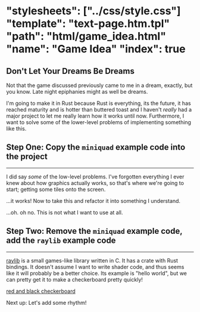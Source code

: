 "stylesheets": ["../css/style.css"]
"template": "text-page.htm.tpl"
"path": "html/game_idea.html" 
"name": "Game Idea"
"index": true
=======================

Don't Let Your Dreams Be Dreams
-----------

Not that the game discussed previously came to me in a dream, exactly, but you know.
Late night epiphanies might as well be dreams. 

I'm going to make it in Rust because Rust is everything, its the future,
it has reached maturity and is hotter than buttered toast and I haven't *really* 
had a major project to let me really learn how it works until now. Furthermore, 
I want to solve some of the lower-level problems of implementing something like this.

Step One: Copy the `miniquad` example code into the project
---------
---------

I did say *some* of the low-level problems. I've forgotten everything I 
ever knew about how graphics actually works, so that's where we're going to start;
getting some tiles onto the screen. 

...it works! Now to take this and refactor it into something I understand.

...oh. oh no. This is not what I want to use at all.

Step Two: Remove the `miniquad` example code, add the `raylib` example code
---------------------
---------------------

[raylib](https://www.raylib.com/) is a small games-like library written in C. It has 
a crate with Rust bindings. It doesn't assume I want to write shader code, and thus 
seems like it will probably be a better choice. Its example is "hello world", but 
we can pretty get it to make a checkerboard pretty quickly!

[red and black checkerboard](/images/checkerboard.png)

Next up: Let's add some rhythm!


